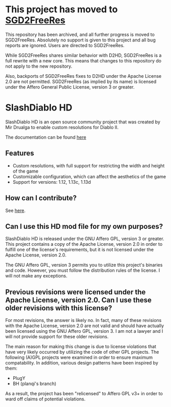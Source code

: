 # This project has moved to [SGD2FreeRes](https://github.com/mir-diablo-ii-tools/SlashGaming-Diablo-II-Free-Resolution)

This repository has been archived, and all further progress is moved to SGD2FreeRes. Absolutely no support is given to this project and all bug reports are ignored. Users are directed to SGD2FreeRes.

While SGD2FreeRes shares similar behavior with D2HD, SGD2FreeRes is a full rewrite with a new core. This means that changes to this repository do not apply to the new repository.

Also, backports of SGD2FreeRes fixes to D2HD under the Apache License 2.0 are not permitted. SGD2FreeRes (as implied by its name) is licensed under the Affero General Public License, version 3 or greater.

# SlashDiablo HD

SlashDiablo HD is an open source community project that was created by Mir Drualga to enable custom resolutions for Diablo II.

The documentation can be found [here](https://github.com/IAmTrial/SlashDiablo-HD/wiki)

## Features

* Custom resolutions, with full support for restricting the width and height of the game
* Customizable configuration, which can affect the aesthetics of the game
* Support for versions: 1.12, 1.13c, 1.13d

## How can I contribute?

See [here](https://github.com/IAmTrial/SlashDiablo-Tools/wiki/Contributing).

## Can I use this HD mod file for my own purposes?

SlashDiablo HD is released under the GNU Affero GPL, version 3 or greater. This project contains a copy of the Apache License, version 2.0 in order to fulfill one of the license's requirements, but it is not licensed under the Apache License, version 2.0.

The GNU Affero GPL, version 3 permits you to utilize this project's binaries and code. However, you must follow the distribution rules of the license. I will not make any exceptions.

## Previous revisions were licensed under the Apache License, version 2.0. Can I use these older revisions with this license?

For most revisions, the answer is likely no. In fact, many of these revisions with the Apache License, version 2.0 are not valid and should have actually been licensed using the GNU Affero GPL, version 3. I am not a lawyer and I will not provide support for these older revisions.

The main reason for making this change is due to license violations that have very likely occurred by utilizing the code of other GPL projects. The following (A)GPL projects were examined in order to ensure maximum compatability. In addition, various design patterns have been inspired by them:
* PlugY
* BH (planqi's branch)

As a result, the project has been "relicensed" to Affero GPL v3+ in order to ward off claims of potential violations.
